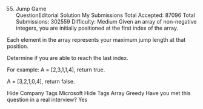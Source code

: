55. Jump Game  
QuestionEditorial Solution  My Submissions
Total Accepted: 87096
Total Submissions: 302559
Difficulty: Medium
Given an array of non-negative integers, you are initially positioned at the first index of the array.

Each element in the array represents your maximum jump length at that position.

Determine if you are able to reach the last index.

For example:
A = [2,3,1,1,4], return true.

A = [3,2,1,0,4], return false.

Hide Company Tags Microsoft
Hide Tags Array Greedy
Have you met this question in a real interview? Yes  
